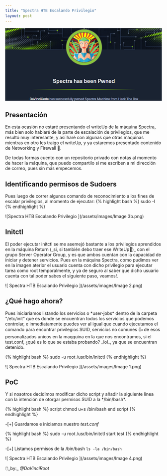 ```yaml
---
title: "Spectra HTB Escalando Privilegio"
layout: post
---
```

![Spectra HTB](/assets/images/Spectra.png)

<h2>Presentación</h2>
En esta ocasión no estaré presentando el writeUp de la máquina Spectra, más bien solo hablaré de la parte de escalación de privilegios, que me resultó muy interesante, y así haré con algunas que otras máquinas mientras en otro les traigo el writeUp, y ya estaremos presentado contenido de Networking y Firewall 🤯.

De todas formas cuento con un repositorio privado con notas al momento de hacer la máquina, que puedo compartilo si me escriben a mi dirección de correo, pues sin más empecemos. 

<h2>Identificando permisos de Sudoers</h2>
Pues luego de correr algunos comando de reconocimiento a los fines de escalar privilegios, al momento de ejecutar:
{% highlight bash %}  sudo -l  {% endhighlight %}

![Spectra HTB Escalando Privilegio ](/assets/images/Image 3b.png)

<h2>Initctl</h2>
El poder ejecutar initctl se me asemejó bastante a los privilegios aprendidos en la máquina Return (_si, si también debo traer ese WriteUp📝)_ con el grupo Server Operator Group, y es que ambos cuentan con la capacidad de iniciar y detener servicios. Pues en la máquina Spectra, como pudimos ver en la imagen aterior el usuario cuenta con dicho privilegio para ejecutar tarea como root temporalmente, y ya de seguro al saber que dicho usuario cuenta con tal poder sabes el siguiente paso, veamos!.

![ Spectra HTB Escalando Privilegio ](/assets/images/Image 2.png)

<h2> ¿Qué hago ahora? </h2>
Pues iniciariamos listando los servicios o *user-jobs* dentro de la carpeta "/etc/init" que es donde se encuentran todos los servicios que podemos controlar, e inmediatamente puedes ver al igual que cuando ejecutamos el comando para encontrar privilegios SUID, servicios no comunes 👍 de esos personalizados unicos en la maqquina en la que nos encontramos, si el test.conf, ¿qué es lo que se estaba probando? _lol_, ya que se encuentran detenido. 

{% highlight bash %} sudo -u root /usr/bin/initctl {% endhighlight %}

![ Spectra HTB Escalando Privilegio ](/assets/images/Image 1.png)

<h2>PoC</h2>
Y si nosotros decidimos modificar dicho script y añadir la siguiente linea con la intención de otorgar permisos SUID a la */bin/bash*.

{% highlight bash %}
script
    chmod u+s /bin/bash
end script
{% endhighlight %}

-[+] Guardamos e iniciamos nuestro *test.conf*
 
{% highlight bash %} sudo -u root /usr/bin/initctl start test {% endhighlight %}

-[+] Listamos permisos de la /bin/bash `ls -la /bin/bash`

![ Spectra HTB Escalando Privilegio ](/assets/images/Image 4.png)

🖱️_by:_ *@DaVinciRoot*
